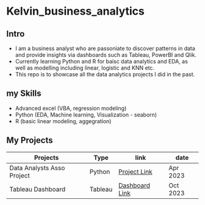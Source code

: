 # Kelvin_business_analytics

## Intro
* I am a business analyst who are passoniate to discover patterns in data and provide insights via dashboards such as Tableau, PowerBI and Qlik.
* Currently learning Python and R for baisc data analytics and EDA, as well as modelling including linear, logistic and KNN etc.
* This repo is to showcase all the data analytics projects I did in the past.

## my Skills
* Advanced excel (VBA, regression modeling)
* Python (EDA, Machine learning, Visualization - seaborn)
* R (basic linear modeling, aggegration)

## My Projects
| Projects | Type | link | date |
|---|---|---|---|
|Data Analysts Asso Project|Python|[Project Link](https://github.com/kelvincsw/Kelvin_business_analytics/blob/main/python001.ipynb)|Apr 2023|
|Tableau Dashboard|Tableau|[Dashboard Link](https://public.tableau.com/views/Fastfoodcodashboard/productxmap?:language=en-US&:sid=&:redirect=auth&:display_count=n&:origin=viz_share_link)|Oct 2023|
